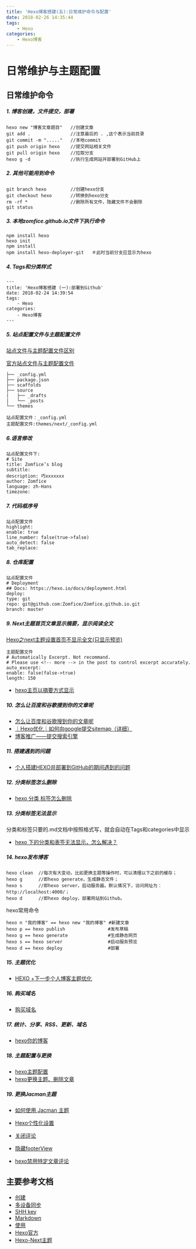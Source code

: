 ```yaml
---
title: 'Hexo博客搭建(五):日常维护命令与配置'
date: 2018-02-26 14:35:44
tags:
	- Hexo
categories:
	- Hexo博客
---
```


# 日常维护与主题配置

## 日常维护命令

##### 1. 博客创建，文件提交，部署

	hexo new "博客文章题目"	//创建文章
	git add . 				//注意最后的 . ,这个表示当前目录
	git commit -m "....."	//本地commit
	git push origin hexo   	//提交网站相关文件
	git pull origin hexo	//拉取分支
	hexo g -d 				//执行生成网站并部署到GitHub上

##### 2. 其他可能用到命令

	git branch hexo   		//创建hexo分支
	git checkout hexo   	//转换到hexo分支
	rm -rf *   				//删除所有文件，隐藏文件不会删除
	git status
 
##### 3. 本地zomfice.github.io文件下执行命令
	
	npm install hexo 
	hexo init 
	npm install 
	npm install hexo-deployer-git   ＃此时当前分支应显示为hexo
	
##### 4. Tags和分类样式

	---
	title: 'Hexo博客搭建 (一):部署到Github'
	date: 2018-02-24 14:39:54
	tags:
		- Hexo
	categories:
		- Hexo博客
	---

##### 5. 站点配置文件与主题配置文件

[站点文件与主题配置文件区别](https://juejin.im/post/5a6ee00ef265da3e4b770ac1)

[官方站点文件与主题配置文件](http://theme-next.iissnan.com/getting-started.html)

	├── _config.yml
	├── package.json
	├── scaffolds
	├── source
	|   ├── _drafts
	|   └── _posts
	└── themes
	
	站点配置文件：_config.yml
	主题配置文件:themes/next/_config.yml
	
##### 6.语言修改
	
	站点配置文件下:
	# Site
	title: Zomfice’s blog
	subtitle:
	description: 巧xxxxxxx
	author: Zomfice
	language: zh-Hans
	timezone:

##### 7. 代码框序号

	站点配置文件
	highlight:
	enable: true
	line_number: false(true->false)
	auto_detect: false
	tab_replace:

##### 8. 仓库配置

	站点配置文件
	# Deployment
	## Docs: https://hexo.io/docs/deployment.html
	deploy:
	type: git
	repo: git@github.com:Zomfice/Zomfice.github.io.git
	branch: master

##### 9. Next主题首页文章显示摘要，显示阅读全文

[Hexo之next主题设置首页不显示全文(只显示预览)](https://www.jianshu.com/p/393d067dba8d)

	主题配置文件
	# Automatically Excerpt. Not recommand.
	# Please use <!-- more --> in the post to control excerpt accurately.
	auto_excerpt:
	enable: false(false->true)
	length: 150
	
* [hexo主页以摘要方式显示](https://ohmyarch.github.io/2014/12/24/Hexo%E4%B8%BB%E9%A1%B5%E6%98%BE%E7%A4%BA%E6%91%98%E8%A6%81/)
	
##### 10. 怎么让百度和谷歌搜到你的文章呢

* [怎么让百度和谷歌搜到你的文章呢](http://lijialalala.github.io/2016/04/05/hexoxo-usage/)
* [｜Hexo优化｜如何向google提交sitemap（详细）](http://fionat.github.io/blog/2013/10/23/sitemap/)
* [博客推广——提交搜索引擎](http://selfboot.cn/2014/12/21/add_blog_to_google/)

##### 11. 搭建遇到的问题

* [个人搭建HEXO并部署到GitHub的期间遇到的问题](http://lijialalala.github.io/2016/04/05/hexoxo-usage/)

##### 12. 分类标签怎么删除 

* [hexo 分类 标签怎么删除](https://segmentfault.com/q/1010000007070284)

##### 13. 分类标签无法显示

分类和标签只要的.md文档中按照格式写，就会自动在Tags和categories中显示

* [hexo 下的分类和表签无法显示，怎么解决？](https://www.zhihu.com/question/29017171)

##### 14. hexo发布博客

	hexo clean  //每次有大变动，比如更换主题等操作时，可以清理以下之前的缓存；  
	hexo g  	//即hexo generate，生成静态文件；
	hexo s  	//即hexo server，启动服务器。默认情况下，访问网址为： http://localhost:4000/； 
	hexo d  	//即hexo deploy，部署网站到Github。

hexo常用命令

	hexo n "我的博客" == hexo new "我的博客" #新建文章
	hexo p == hexo publish 				  #发布草稿
	hexo g == hexo generate               #生成静态网页
	hexo s == hexo server 				  #启动服务预览
	hexo d == hexo deploy                 #部署
	
##### 15. 主题优化

* [HEXO +下一步个人博客主题优化](https://www.jianshu.com/p/efbeddc5eb19)

##### 16. 购买域名

* [购买域名](https://www.jianshu.com/p/05289a4bc8b2)

##### 17. 统计、分享、RSS、更新、域名

* [hexo你的博客](http://ibruce.info/2013/11/22/hexo-your-blog/)

##### 18. 主题配置与更换

* [hexo主题配置](http://theme-next.iissnan.com/theme-settings.html)
* [hexo更换主题、删除文章](http://oakland.github.io/2016/04/30/hexo-%E5%A6%82%E4%BD%95%E6%9B%B4%E6%8D%A2%E4%B8%BB%E9%A2%98%E3%80%81%E5%88%A0%E9%99%A4%E6%96%87%E7%AB%A0/)

##### 19. 更换Jacman主题

* [如何使用 Jacman 主题](http://jacman.wuchong.me/2014/11/20/how-to-use-jacman/)
* [Hexo个性化设置](http://blog.rookiehacker.org/2017/01/28/hexo-themes/#RSS%E8%AE%A2%E9%98%85)
* [关闭评论](https://www.jianshu.com/p/c4364a95f7a0)

* [隐藏footerView](https://www.jianshu.com/p/f054333ac9e6)

* [hexo禁用特定文章评论](https://blog.csdn.net/jiluben/article/details/40868981)

## 主要参考文档

* [创建](https://www.jianshu.com/p/dd9244bbc550)
* [多设备同步](https://www.jianshu.com/p/6fb0b287f950)
* [SHH key](https://www.cnblogs.com/ayseeing/p/3572582.html)
* [Markdown](https://www.jianshu.com/p/1e402922ee32)
* [使用](http://dontcry2013.github.io/2016/03/02/hexo-change-workstation/)
* [Hexo官方](https://hexo.io/docs/)
* [Hexo-Next主题](https://hexo.io/zh-cn/docs/themes.html)


